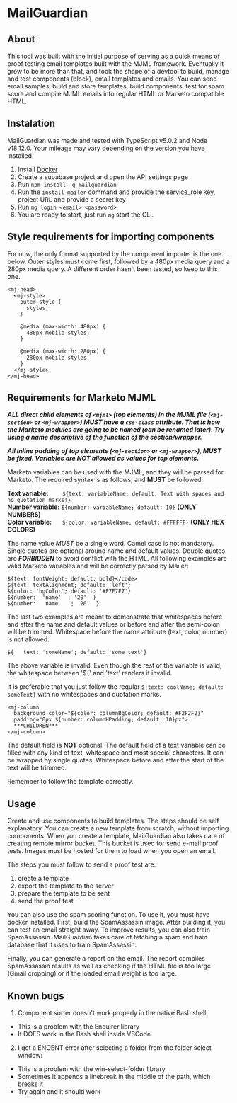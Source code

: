 # MailGuardian

## About

This tool was built with the initial purpose of serving as a quick means of proof testing email templates built with the MJML framework. Eventually it grew to be more than that, and took the shape of a devtool to build, manage and test components (block), email templates and emails. You can send email samples, build and store templates, build components, test for spam score and compile MJML emails into regular HTML or Marketo compatible HTML.

## Instalation

MailGuardian was made and tested with TypeScript v5.0.2 and Node v18.12.0. Your mileage may vary depending on the version you have installed.

1. Install [Docker](https://www.docker.com/)
2. Create a supabase project and open the API settings page
3. Run `npm install -g mailguardian`
4. Run the `install-mailer` command and provide the service_role key, project URL and provide a secret key
5. Run `mg login <email> <password>`
6. You are ready to start, just run `mg` start the CLI.

## Style requirements for importing components

For now, the only format supported by the component importer is the one below. Outer styles must come first, followed by a 480px media query and a 280px media query. A different order hasn't been tested, so keep to this one.

```
<mj-head>
  <mj-style>
    outer-style {
      styles;
    }

    @media (max-width: 480px) {
      480px-mobile-styles;
    }

    @media (max-width: 280px) {
      280px-mobile-styles
    }
  </mj-style>
</mj-head>
```

## Requirements for Marketo MJML

 ***ALL direct child elements of `<mjml>` (top elements) in the MJML file (`<mj-section>` or `<mj-wrapper>`) MUST have a `css-class` attribute. That is how the Marketo modules are going to be named (can be renamed later). Try using a name descriptive of the function of the section/wrapper.***

 ***All inline padding of top elements (`<mj-section>` or `<mj-wrapper>`), MUST be fixed. Variables are NOT allowed as values for top elements.***

Marketo variables can be used with the MJML, and they will be parsed for Marketo. The required syntax is as follows, and **MUST** be followed:

**Text variable:** &nbsp;&nbsp;&nbsp;&nbsp;&nbsp;&nbsp;&nbsp;`${text: variableName; default: Text with spaces and no quotation marks!}`\
**Number variable:** `${number: variableName; default: 10}` **(ONLY NUMBERS)**\
**Color variable:** &nbsp;&nbsp;&nbsp;&nbsp;&nbsp;`${color: variableName; default: #FFFFFF}` **(ONLY HEX COLORS)**
<!-- **HTML variable:** ${html: NAME; default: <html>something</html>} (ONLY HTML) -->

The name value *MUST* be a single word. Camel case is not mandatory. Single quotes are optional around name and default values. Double quotes are ***FORBIDDEN*** to avoid conflict with the HTML. All following examples are valid Marketo variables and will be correctly parsed by Mailer:

```
${text: fontWeight; default: bold}</code>
${text: textAlignment; default: 'left'}
${color: 'bgColor'; default: '#F7F7F7'}
${number:  'name'  ; '20'  }
${number:   name    ;  20   }
```

The last two examples are meant to demonstrate that whitespaces before and after the name and default values or before and after the semi-colon will be trimmed. Whitespace before the name attribute (text, color, number) is not allowed:

`${   text: 'someName'; default: 'some text'}`

The above variable is invalid. Even though the rest of the variable is valid, the whitespace between '${' and 'text' renders it invalid.

It is preferable that you just follow the regular `${text: coolName; default: someText}` with no whitespaces and quotation marks.

```
<mj-column
  background-color="${color: columnBgColor; default: #F2F2F2}"
  padding="0px ${number: columnHPadding; default: 10}px">
  ***CHILDREN***
</mj-column>
```



The default field is **NOT** optional. The default field of a text variable can be filled with any kind of text, whitespace and most special characters. It can be wrapped by single quotes. Whitespace before and after the start of the text will be trimmed.

Remember to follow the template correctly.

## Usage

Create and use components to build templates. The steps should be self explanatory. You can create a new template from scratch, without importing components. When you create a template, MailGuardian also takes care of creating remote mirror bucket. This bucket is used for send e-mail proof tests. Images must be hosted for them to load when you open an email.

The steps you must follow to send a proof test are:

1. create a template
2. export the template to the server
3. prepare the template to be sent
4. send the proof test

You can also use the spam scoring function. To use it, you must have docker installed. First, build the SpamAssassin image. After building it, you can test an email straight away. To improve results, you can also train SpamAssassin. MailGuardian takes care of fetching a spam and ham database that it uses to train SpamAssassin.

Finally, you can generate a report on the email. The report compiles SpamAssassin results as well as checking if the HTML file is too large (Gmail cropping) or if the loaded email weight is too large.

## Known bugs

1. Component sorter doesn't work properly in the native Bash shell:
  - This is a problem with the Enquirer library
  - It DOES work in the Bash shell inside VSCode

2. I get a ENOENT error after selecting a folder from the folder select window:
  - This is a problem with the win-select-folder library
  - Sometimes it appends a linebreak in the middle of the path, which breaks it
  - Try again and it should work
